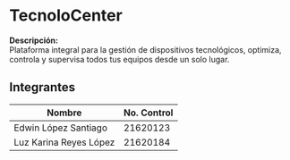 # **TecnoloCenter**

**Descripción:**  
Plataforma integral para la gestión de dispositivos tecnológicos, optimiza, controla y supervisa todos tus equipos desde un solo lugar.

## Integrantes

| Nombre                         | No. Control |
|-------------------------------|-------------|
| Edwin López Santiago          | 21620123    |
| Luz Karina Reyes López        | 21620184    |
